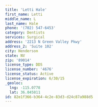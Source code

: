 ```yaml
---
title: 'Letti Hale'
first_name: Letti
middle_name: L
last_name: Hale
phone: '(702) 547-6453'
category: Dentists
services: Surgical
address: '2213 N Green Valley Pkwy'
address_2: 'Suite 102'
city: Henderson
state: NV
zip: '89014'
license_type: DDS
license_number: '4676'
license_status: Active
license_expiration: 6/30/15
_geoloc:
  lng: -115.0778
  lat: 36.045811
id: 82e1f366-b364-4c2e-83d3-d24c87a988d5
---
```

